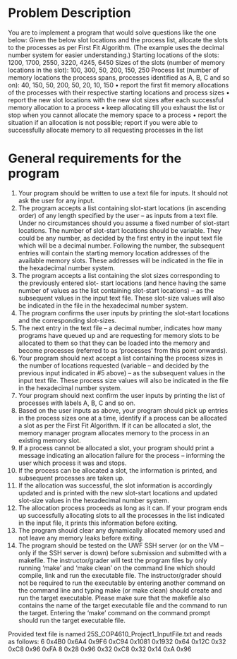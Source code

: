 # Problem Description # 
You are to implement a program that would solve questions like the one below:
Given the below slot locations and the process list, allocate the slots to the processes as per First Fit
Algorithm. (The example uses the decimal number system for easier understanding.)
Starting locations of the slots: 1200, 1700, 2550, 3220, 4245, 6450
Sizes of the slots (number of memory locations in the slot): 100, 300, 50, 200, 150, 250
Process list (number of memory locations the process spans, processes identified as A, B, C and so
on): 40, 150, 50, 200, 50, 20, 10, 150
• report the first fit memory allocations of the processes with their respective starting locations
and process sizes
• report the new slot locations with the new slot sizes after each successful memory allocation
to a process
• keep allocating till you exhaust the list or stop when you cannot allocate the memory space to
a process
• report the situation if an allocation is not possible; report if you were able to successfully
allocate memory to all requesting processes in the list

# General requirements for the program # 

1. Your program should be written to use a text file for inputs. It should not ask the user for any
input.
2. The program accepts a list containing slot-start locations (in ascending order) of any length
specified by the user – as inputs from a text file. Under no circumstances should you assume a
fixed number of slot-start locations. The number of slot-start locations should be variable. They
could be any number, as decided by the first entry in the input text file which will be a decimal
number. Following the number, the subsequent entries will contain the starting memory location
addresses of the available memory slots. These addresses will be indicated in the file in the
hexadecimal number system.
3. The program accepts a list containing the slot sizes corresponding to the previously entered slot-
start locations (and hence having the same number of values as the list containing slot-start
locations) – as the subsequent values in the input text file. These slot-size values will also be
indicated in the file in the hexadecimal number system.
4. The program confirms the user inputs by printing the slot-start locations and the corresponding
slot-sizes.
5. The next entry in the text file – a decimal number, indicates how many programs have queued up
and are requesting for memory slots to be allocated to them so that they can be loaded into the
memory and become processes (referred to as ‘processes’ from this point onwards).
6. Your program should next accept a list containing the process sizes in the number of locations
requested (variable – and decided by the previous input indicated in #5 above) – as the subsequent
values in the input text file. These process size values will also be indicated in the file in the
hexadecimal number system.
7. Your program should next confirm the user inputs by printing the list of processes with labels A,
B, C and so on.
8. Based on the user inputs as above, your program should pick up entries in the process sizes one
at a time, identify if a process can be allocated a slot as per the First Fit Algorithm. If it can be
allocated a slot, the memory manager program allocates memory to the process in an existing
memory slot.
9. If a process cannot be allocated a slot, your program should print a message indicating an
allocation failure for the process – informing the user which process it was and stops.
10. If the process can be allocated a slot, the information is printed, and subsequent processes are
taken up.
11. If the allocation was successful, the slot information is accordingly updated and is printed with
the new slot-start locations and updated slot-size values in the hexadecimal number system.
12. The allocation process proceeds as long as it can. If your program ends up successfully allocating
slots to all the processes in the list indicated in the input file, it prints this information before
exiting.
13. The program should clear any dynamically allocated memory used and not leave any memory
leaks before exiting.
14. The program should be tested on the UWF SSH server (or on the VM – only if the SSH server is
down) before submission and submitted with a makefile. The instructor/grader will test the
program files by only running ‘make’ and ‘make clean’ on the command line which should
compile, link and run the executable file. The instructor/grader should not be required to run the
executable by entering another command on the command line and typing make (or make clean)
should create and run the target executable. Please make sure that the makefile also contains the
name of the target executable file and the command to run the target. Entering the ‘make’
command on the command prompt should run the target executable file.

Provided text file is named 25S_COP4610_Project1_InputFile.txt and reads as follows: 
6
0x4B0 0x6A4 0x9F6 0xC94 0x1081 0x1932 0x64 0x12C 0x32 0xC8 0x96 0xFA
8
0x28 0x96 0x32 0xC8 0x32 0x14 0xA 0x96